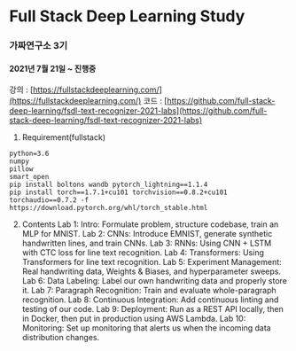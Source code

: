 # Full Stack Deep Learning Study
### 가짜연구소 3기
#### 2021년 7월 21일 ~ 진행중

강의 : [https://fullstackdeeplearning.com/](https://fullstackdeeplearning.com/)
코드 : [https://github.com/full-stack-deep-learning/fsdl-text-recognizer-2021-labs](https://github.com/full-stack-deep-learning/fsdl-text-recognizer-2021-labs)


1. Requirement(fullstack)
```
python=3.6
numpy
pillow
smart_open
pip install boltons wandb pytorch_lightning==1.1.4
pip install torch==1.7.1+cu101 torchvision==0.8.2+cu101 torchaudio==0.7.2 -f https://download.pytorch.org/whl/torch_stable.html
```


2. Contents
Lab 1: Intro: Formulate problem, structure codebase, train an MLP for MNIST.
Lab 2: CNNs: Introduce EMNIST, generate synthetic handwritten lines, and train CNNs.
Lab 3: RNNs: Using CNN + LSTM with CTC loss for line text recognition.
Lab 4: Transformers: Using Transformers for line text recognition.
Lab 5: Experiment Management: Real handwriting data, Weights & Biases, and hyperparameter sweeps.
Lab 6: Data Labeling: Label our own handwriting data and properly store it.
Lab 7: Paragraph Recognition: Train and evaluate whole-paragraph recognition.
Lab 8: Continuous Integration: Add continuous linting and testing of our code.
Lab 9: Deployment: Run as a REST API locally, then in Docker, then put in production using AWS Lambda.
Lab 10: Monitoring: Set up monitoring that alerts us when the incoming data distribution changes.
